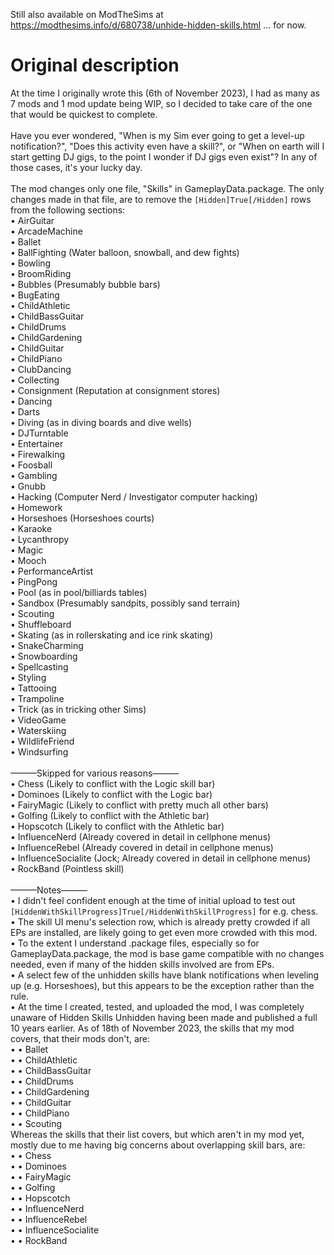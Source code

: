 Still also available on ModTheSims at https://modthesims.info/d/680738/unhide-hidden-skills.html … for now.<br>
# Original description
At the time I originally wrote this (6th of November 2023), I had as many as 7 mods and 1 mod update being WIP, so I decided to take care of the one that would be quickest to complete.<br>
<br>
Have you ever wondered, "When is my Sim ever going to get a level-up notification?", "Does this activity even have a skill?", or "When on earth will I start getting DJ gigs, to the point I wonder if DJ gigs even exist"? In any of those cases, it's your lucky day.<br>
<br>
The mod changes only one file, "Skills" in GameplayData.package. The only changes made in that file, are to remove the `[Hidden]True[/Hidden]` rows from the following sections:<br>
• AirGuitar<br>
• ArcadeMachine<br>
• Ballet<br>
• BallFighting (Water balloon, snowball, and dew fights)<br>
• Bowling<br>
• BroomRiding<br>
• Bubbles (Presumably bubble bars)<br>
• BugEating<br>
• ChildAthletic<br>
• ChildBassGuitar<br>
• ChildDrums<br>
• ChildGardening<br>
• ChildGuitar<br>
• ChildPiano<br>
• ClubDancing<br>
• Collecting<br>
• Consignment (Reputation at consignment stores)<br>
• Dancing<br>
• Darts<br>
• Diving (as in diving boards and dive wells)<br>
• DJTurntable<br>
• Entertainer<br>
• Firewalking<br>
• Foosball<br>
• Gambling<br>
• Gnubb<br>
• Hacking (Computer Nerd / Investigator computer hacking)<br>
• Homework<br>
• Horseshoes (Horseshoes courts)<br>
• Karaoke<br>
• Lycanthropy<br>
• Magic<br>
• Mooch<br>
• PerformanceArtist<br>
• PingPong<br>
• Pool (as in pool/billiards tables)<br>
• Sandbox (Presumably sandpits, possibly sand terrain)<br>
• Scouting<br>
• Shuffleboard<br>
• Skating (as in rollerskating and ice rink skating)<br>
• SnakeCharming<br>
• Snowboarding<br>
• Spellcasting<br>
• Styling<br>
• Tattooing<br>
• Trampoline<br>
• Trick (as in tricking other Sims)<br>
• VideoGame<br>
• Waterskiing<br>
• WildlifeFriend<br>
• Windsurfing<br>
<br>
———Skipped for various reasons———<br>
• Chess (Likely to conflict with the Logic skill bar)<br>
• Dominoes (Likely to conflict with the Logic bar)<br>
• FairyMagic (Likely to conflict with pretty much all other bars)<br>
• Golfing (Likely to conflict with the Athletic bar)<br>
• Hopscotch (Likely to conflict with the Athletic bar)<br>
• InfluenceNerd (Already covered in detail in cellphone menus)<br>
• InfluenceRebel (Already covered in detail in cellphone menus)<br>
• InfluenceSocialite (Jock; Already covered in detail in cellphone menus)<br>
• RockBand (Pointless skill)<br>
<br>
———Notes———<br>
• I didn't feel confident enough at the time of initial upload to test out `[HiddenWithSkillProgress]True[/HiddenWithSkillProgress]` for e.g. chess.<br>
• The skill UI menu's selection row, which is already pretty crowded if all EPs are installed, are likely going to get even more crowded with this mod.<br>
• To the extent I understand .package files, especially so for GameplayData.package, the mod is base game compatible with no changes needed, even if many of the hidden skills involved are from EPs.<br>
• A select few of the unhidden skills have blank notifications when leveling up (e.g. Horseshoes), but this appears to be the exception rather than the rule.<br>
• At the time I created, tested, and uploaded the mod, I was completely unaware of Hidden Skills Unhidden having been made and published a full 10 years earlier. As of 18th of November 2023, the skills that my mod covers, that their mods don't, are:<br>
• • Ballet<br>
• • ChildAthletic<br>
• • ChildBassGuitar<br>
• • ChildDrums<br>
• • ChildGardening<br>
• • ChildGuitar<br>
• • ChildPiano<br>
• • Scouting<br>
Whereas the skills that their list covers, but which aren't in my mod yet, mostly due to me having big concerns about overlapping skill bars, are:<br>
• • Chess<br>
• • Dominoes<br>
• • FairyMagic<br>
• • Golfing<br>
• • Hopscotch<br>
• • InfluenceNerd<br>
• • InfluenceRebel<br>
• • InfluenceSocialite<br>
• • RockBand
